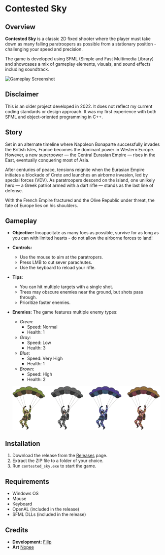# Contested Sky

## Overview
**Contested Sky** is a classic 2D fixed shooter where the player must take down as many falling paratroopers as possible from a stationary position - challenging your speed and precision. 

The game is developed using SFML (Simple and Fast Multimedia Library) and showcases a mix of gameplay elements, visuals, and sound effects including soundtrack.

![Gameplay Screenshot](extras/gameplay.png)

## Disclaimer
This is an older project developed in 2022. It does not reflect my current coding standards or design approach. It was my first experience with both SFML and object-oriented programming in C++.

## Story
Set in an alternate timeline where Napoleon Bonaparte successfully invades the British Isles, France becomes the dominant power in Western Europe. However, a new superpower — the Central Eurasian Empire — rises in the East, eventually conquering most of Asia.

After centuries of peace, tensions reignite when the Eurasian Empire initiates a blockade of Crete and launches an airborne invasion, led by special forces (VDV). As paratroopers descend on the island, one unlikely hero — a Greek patriot armed with a dart rifle — stands as the last line of defense.

With the French Empire fractured and the Olive Republic under threat, the fate of Europe lies on his shoulders.

## Gameplay
- **Objective:** Incapacitate as many foes as possible, survive for as long as you can with limited hearts - do not allow the airborne forces to land!
- **Controls:**
  - Use the mouse to aim at the paratropers.
  - Press LMB to cut sever parachutes.
  - Use the keyboard to reload your rifle.
- **Tips**:
  - You can hit multiple targets with a single shot.
  - Trees may obscure enemies near the ground, but shots pass through.
  - Prioritize faster enemies.
- **Enemies:** The game features multiple enemy types:
  - *Green*:
    - Speed: Normal
    - Health: 1
  - *Gray*:
    - Speed: Low
    - Health: 3
  - *Blue*:
    - Speed: Very High
    - Health: 1
  - *Brown*:
    - Speed: High
    - Health: 2
    
  ![Enemies](extras/enemies.png)


## Installation
1. Download the  release from the [Releases](https://github.com/Filip-Rak/Contested-Sky/releases/tag/v1.0) page.
2. Extract the ZIP file to a folder of your choice.
3. Run `contested_sky.exe` to start the game.

## Requirements
- Windows OS
- Mouse
- Keyboard
- OpenAL (included in the release)
- SFML DLLs (included in the release)

## Credits
- **Development:** [Filip](https://github.com/Filip-Rak)
- **Art** [Nopee](https://github.com/fakeNopee)
